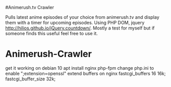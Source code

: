 #Animerush.tv Crawler

Pulls latest anime episodes of your choice from animerush.tv and display them with a timer for upcoming episodes. Using PHP DOM, jquery http://hilios.github.io/jQuery.countdown/. Mostly a test for myself but if someone finds this useful feel free to use it.

# Animerush-Crawler



get it working on debian 10
apt install nginx php-fpm
change php.ini to enable
        ";extension=openssl"
extend buffers on nginx
        fastcgi_buffers 16 16k;
        fastcgi_buffer_size 32k;
